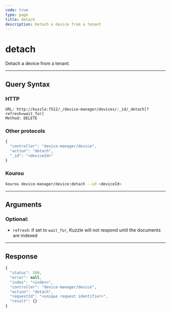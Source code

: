 ```yaml
---
code: true
type: page
title: detach
description: Detach a device from a tenant
---
```


# detach

Detach a device from a tenant.

---

## Query Syntax

### HTTP

```http
URL: http://kuzzle:7512/_/device-manager/devices/:_id/_detach[?refresh=wait_for]
Method: DELETE
```

### Other protocols

```js
{
  "controller": "device-manager/device",
  "action": "detach",
  "_id": "<deviceId>"
}
```

### Kourou

```bash
kourou device-manager/device:detach --id <deviceId>
```

---

## Arguments

### Optional:

- `refresh`: if set to `wait_for`, Kuzzle will not respond until the documents are indexed

---

## Response

```js
{
  "status": 200,
  "error": null,
  "index": "<index>",
  "controller": "device-manager/device",
  "action": "detach",
  "requestId": "<unique request identifier>",
  "result": {}
}
```
